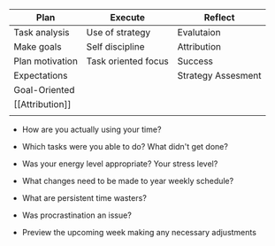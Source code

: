 
| Plan            | Execute             | Reflect            |
| --------------- | ------------------- | ------------------ |
| Task analysis   | Use of strategy     | Evalutaion         |
| Make goals      | Self discipline     | Attribution        |
| Plan motivation | Task oriented focus | Success            |
| Expectations    |                     | Strategy Assesment |
| Goal-Oriented   |                     |                    |
| [[Attribution]] |                     |                    |
|                 |                     |                    |
- How are you actually using your time?
- Which tasks were you able to do? What didn't get done?
- Was your energy level appropriate? Your stress level?
- What changes need to be made to year weekly schedule?
- What are persistent time wasters?

- Was procrastination an issue?
- Preview the upcoming week making any necessary adjustments

